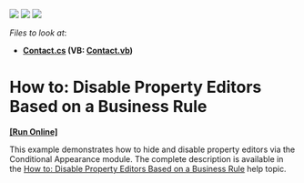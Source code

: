 <!-- default badges list -->
![](https://img.shields.io/endpoint?url=https://codecentral.devexpress.com/api/v1/VersionRange/128589422/15.2.5%2B)
[![](https://img.shields.io/badge/Open_in_DevExpress_Support_Center-FF7200?style=flat-square&logo=DevExpress&logoColor=white)](https://supportcenter.devexpress.com/ticket/details/E1672)
[![](https://img.shields.io/badge/📖_How_to_use_DevExpress_Examples-e9f6fc?style=flat-square)](https://docs.devexpress.com/GeneralInformation/403183)
<!-- default badges end -->
<!-- default file list -->
*Files to look at*:

* **[Contact.cs](./CS/EditorStateExample.Module/Contact.cs) (VB: [Contact.vb](./VB/EditorStateExample.Module/Contact.vb))**
<!-- default file list end -->
# How to: Disable Property Editors Based on a Business Rule
<!-- run online -->
**[[Run Online]](https://codecentral.devexpress.com/e1672/)**
<!-- run online end -->


<p>This example demonstrates how to hide and disable property editors via the Conditional Appearance module. The complete description is available in the <a href="http://documentation.devexpress.com/#Xaf/CustomDocument3221"><u>How to: Disable Property Editors Based on a Business Rule</u></a> help topic.</p>

<br/>


